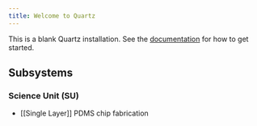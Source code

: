 ```yaml
---
title: Welcome to Quartz
---
```


This is a blank Quartz installation.
See the [documentation](https://quartz.jzhao.xyz) for how to get started.

## Subsystems

### Science Unit (SU)

- [[Single Layer]] PDMS chip fabrication
